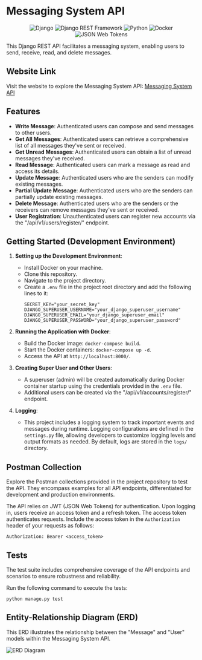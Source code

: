 # Messaging System API

<p align="center">
  <img src="https://img.shields.io/badge/Django-092E20?style=flat&logo=django&logoColor=white" alt="Django">
  <img src="https://img.shields.io/badge/Django%20REST%20Framework-092E20?style=flat&logo=django&logoColor=white" alt="Django REST Framework">
  <img src="https://img.shields.io/badge/Python-3776AB?style=flat&logo=python&logoColor=white" alt="Python">
  <img src="https://img.shields.io/badge/Docker-2496ED?style=flat&logo=docker&logoColor=white" alt="Docker">
  <img src="https://img.shields.io/badge/JSON%20Web%20Tokens-000000?style=flat&logo=jsonwebtokens&logoColor=white" alt="JSON Web Tokens">
</p>

This Django REST API facilitates a messaging system, enabling users to send, receive, read, and delete messages.

## Website Link

Visit the website to explore the Messaging System API: [Messaging System API](http://54.235.55.114:8000/)

## Features

- **Write Message**: Authenticated users can compose and send messages to other users.
- **Get All Messages**: Authenticated users can retrieve a comprehensive list of all messages they've sent or received.
- **Get Unread Messages**: Authenticated users can obtain a list of unread messages they've received.
- **Read Message**: Authenticated users can mark a message as read and access its details.
- **Update Message**: Authenticated users who are the senders can modify existing messages.
- **Partial Update Message**: Authenticated users who are the senders can partially update existing messages.
- **Delete Message**: Authenticated users who are the senders or the receivers can remove messages they've sent or received.
- **User Registration**: Unauthenticated users can register new accounts via the "/api/v1/users/register/" endpoint.


## Getting Started (Development Environment)

1. **Setting up the Development Environment**:
   - Install Docker on your machine.
   - Clone this repository.
   - Navigate to the project directory.
   - Create a `.env` file in the project root directory and add the following lines to it:
     ```
     SECRET_KEY="your_secret_key"
     DJANGO_SUPERUSER_USERNAME="your_django_superuser_username"
     DJANGO_SUPERUSER_EMAIL="your_django_superuser_email"
     DJANGO_SUPERUSER_PASSWORD="your_django_superuser_password"
     ```
   
2. **Running the Application with Docker**:
   - Build the Docker image: `docker-compose build`.
   - Start the Docker containers: `docker-compose up -d`.
   - Access the API at `http://localhost:8000/`.

3. **Creating Super User and Other Users**:
   - A superuser (admin) will be created automatically during Docker container startup using the credentials provided in the `.env` file.
   - Additional users can be created via the "/api/v1/accounts/register/" endpoint.

4. **Logging**:
   - This project includes a logging system to track important events and messages during runtime. Logging configurations are defined in the   `settings.py` file, allowing developers to customize logging levels and output formats as needed. By default, logs are stored in the `logs/` directory.


## Postman Collection

Explore the Postman collections provided in the project repository to test the API. They encompass examples for all API endpoints, differentiated for development and production environments.

The API relies on JWT (JSON Web Tokens) for authentication. Upon logging in, users receive an access token and a refresh token. The access token authenticates requests. Include the access token in the `Authorization` header of your requests as follows:
```
Authorization: Bearer <access_token>
```

## Tests
The test suite includes comprehensive coverage of the API endpoints and scenarios to ensure robustness and reliability.

Run the following command to execute the tests:
```
python manage.py test
```

## Entity-Relationship Diagram (ERD)
This ERD illustrates the relationship between the "Message" and "User" models within the Messaging System API.

![ERD Diagram](https://i.ibb.co/gSBJFNh/messaging-app-erd.png)
